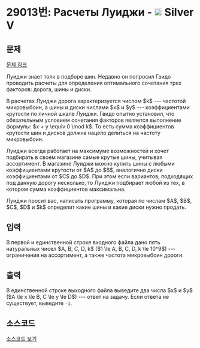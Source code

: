 # 29013번: Расчеты Луиджи - <img src="https://static.solved.ac/tier_small/6.svg" style="height:20px" /> Silver V

<!-- performance -->

<!-- 문제 제출 후 깃허브에 푸시를 했을 때 제출한 코드의 성능이 입력될 공간입니다.-->

<!-- end -->

## 문제

[문제 링크](https://boj.kr/29013)


<p>Луиджи знает толк в подборе шин. Недавно он попросил Гвидо проводить расчеты для определения оптимального сочетания трех факторов: дорога, шины и диски.</p>

<p>В расчетах Луиджи дорога характеризуется числом $k$ --- частотой микровыбоин, а шины и диски числами $x$ и $y$ --- коэффициентами крутости по личной шкале Луиджи. Гвидо опытно установил, что обязательным условием сочетания факторов является выполнение формулы: $x + y \equiv 0 \mod k$. То есть сумма коэффициентов крутости шин и дисков должна нацело делиться на частоту микровыбоин.</p>

<p>Луиджи всегда работает на максимуме возможностей и хочет подбирать в своем магазине самые крутые шины, учитывая ассортимент. В магазине Луиджи можно купить шины с любыми коэффициентами крутости от $A$ до $B$, аналогично диски коэффициентами от $C$ до $D$. При этом если вариантов, подходящих под данную дорогу несколько, то Луиджи подбирает любой из тех, в котором сумма коэффициентов максимальна.</p>

<p>Луиджи просит вас, написать программу, которая по числам $A$, $B$, $C$, $D$ и $k$ определит какие шины и какие диски нужно продать.</p>



## 입력


<p>В первой и единственной строке входного файла дано пять натуральных чисел $A, B, C, D, k$ ($1 \le A, B, C, D, k \le 10^9$) --- ограничения на ассортимент, а также частота микровыбоин дороги.</p>



## 출력


<p>В единственной строке выходного файла выведите два числа $x$ и $y$ ($A \le x \le B, C \le y \le D$) --- ответ на задачу. Если ответа не существует, выведите <code>-1</code>.</p>



## 소스코드

[소스코드 보기](Расчеты%20Луиджи.cpp)